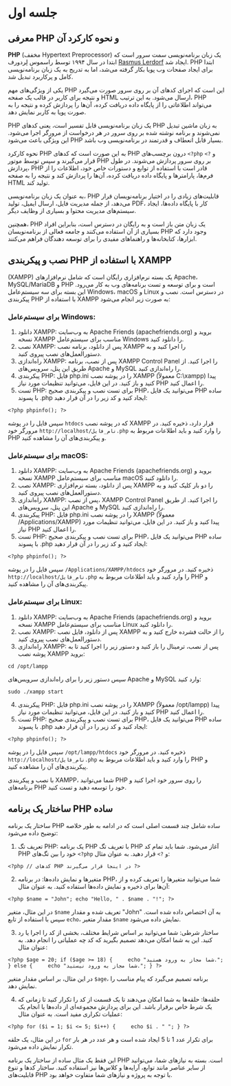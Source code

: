 # جلسه اول

## معرفی PHP و نحوه کارکرد آن


**PHP** (مخفف Hypertext Preprocessor) یک زبان برنامه‌نویسی سمت سرور است که ابتدا در سال ۱۹۹۴ توسط راسموس لِردورف [Rasmus Lerdorf](https://de.wikipedia.org/wiki/Rasmus_Lerdorf) ایجاد شد. PHP ابتدا برای ایجاد صفحات وب پویا بکار گرفته می‌شد، اما به تدریج به یک زبان برنامه‌نویسی کامل و پرکاربرد تبدیل شد.

یکی از ویژگی‌های مهم PHP این است که اجرای کدهای آن بر روی سرور صورت می‌گیرد و نتیجه برای کاربر در قالب یک صفحه HTML ارسال می‌شود. به این ترتیب، PHP می‌تواند اطلاعاتی را از پایگاه داده دریافت کرده، آن‌ها را پردازش کرده و نتیجه را به صورت پویا به کاربر نمایش دهد.

PHP یک زبان برنامه‌نویسی قابل تفسیر است، یعنی کدهای PHP به زبان ماشین تبدیل نمی‌شوند و برنامه نوشته شده بر روی سرور در هر درخواست از مرورگر اجرا می‌شود. این ویژگی باعث می‌شود PHP بسیار قابل انعطاف و قدرتمند در برنامه‌نویسی وب باشد.

نحوه کارکرد PHP به این صورت است که کدهای PHP درون برچسب‌های `<?php` و `?>` قرار می‌گیرند و سپس توسط موتور PHP بر روی سرور پردازش می‌شوند. در طول پردازش، PHP قادر است با استفاده از توابع و دستورات خاص خود، اطلاعات را از فرم‌ها، پارامترها و پایگاه داده دریافت کرده، آن‌ها را پردازش کند و نتیجه را به صفحه HTML تولید کند.

به عنوان یک زبان برنامه‌نویسی، PHP قابلیت‌های زیادی را در اختیار برنامه‌نویسان قرار می‌دهد، از جمله مدیریت فایل، ارسال ایمیل، تولید PDF، کار با پایگاه داده‌ها، ایجاد سیستم‌های مدیریت محتوا و بسیاری از وظایف دیگر.

همچنین، PHP یک زبان متن باز است و به رایگان در دسترس است، بنابراین افراد بسیاری از آن استفاده می‌کنند و جامعه فعالی از برنامه‌نویسان PHP وجود دارد که ابزارها، کتابخانه‌ها و راهنماهای مفیدی را برای توسعه دهندگان فراهم می‌کنند.



## نصب و پیکربندی PHP با استفاده از XAMPP

 (XAMPP) یک بسته نرم‌افزاری رایگان است که شامل نرم‌افزارهای Apache، MySQL/MariaDB و PHP است و برای توسعه و تست برنامه‌های وب به کار می‌رود. این بسته برای سه سیستم‌عامل Windows، macOS و Linux در دسترس است. نصب و پیکربندی PHP با استفاده از XAMPP به صورت زیر انجام می‌شود:
 
### برای سیستم‌عامل Windows:

1. دانلود XAMPP: به وب‌سایت Apache Friends (apachefriends.org) بروید و نسخه XAMPP مناسب برای سیستم‌عامل Windows را دانلود کنید.
2. نصب XAMPP: پس از دانلود، برنامه نصب XAMPP را اجرا کنید و به دستورالعمل‌های نصب پیروی کنید.
3. راه‌اندازی XAMPP: پس از نصب، برنامه XAMPP Control Panel را اجرا کنید. از طریق این پنل، سرویس‌های Apache و MySQL را راه‌اندازی کنید.
4. پیکربندی PHP: فایل php.ini را در پوشه نصب XAMPP (معمولاً C:\xampp) پیدا کنید و باز کنید. در این فایل، می‌توانید تنظیمات مورد نیاز PHP را اعمال کنید.
5. تست PHP: برای تست نصب و پیکربندی صحیح PHP، می‌توانید یک فایل PHP ساده با پسوند .php ایجاد کنید و کد زیر را در آن قرار دهید:

`<?php phpinfo(); ?>`

سپس فایل را در پوشه `htdocs` که در پوشه نصب XAMPP قرار دارد، ذخیره کنید. در مرورگر خود `http://localhost/نام_فایل.php` را وارد کنید و باید اطلاعات مربوط به PHP و پیکربندی‌های آن را مشاهده کنید.

### برای سیستم‌عامل macOS:

1. دانلود XAMPP: به وب‌سایت Apache Friends (apachefriends.org) بروید و نسخه XAMPP مناسب برای سیستم‌عامل macOS را دانلود کنید.
2. نصب XAMPP: پس از دانلود، بسته نرم‌افزاری XAMPP را دو بار کلیک کنید و به دستورالعمل‌های نصب پیروی کنید.
3. راه‌اندازی XAMPP: پس از نصب، XAMPP Control Panel را اجرا کنید. از طریق این پنل، سرویس‌های Apache و MySQL را راه‌اندازی کنید.
4. پیکربندی PHP: فایل php.ini را در پوشه نصب XAMPP (معمولاً /Applications/XAMPP) پیدا کنید و باز کنید. در این فایل، می‌توانید تنظیمات مورد نیاز PHP را اعمال کنید.
5. تست PHP: برای تست نصب و پیکربندی صحیح PHP، می‌توانید یک فایل PHP ساده با پسوند .php ایجاد کنید و کد زیر را در آن قرار دهید:

`<?php phpinfo(); ?>`

سپس فایل را در پوشه `/Applications/XAMPP/htdocs` ذخیره کنید. در مرورگر خود `http://localhost/نام_فایل.php` را وارد کنید و باید اطلاعات مربوط به PHP و پیکربندی‌های آن را مشاهده کنید.

### برای سیستم‌عامل Linux:

1. دانلود XAMPP: به وب‌سایت Apache Friends (apachefriends.org) بروید و نسخه XAMPP مناسب برای سیستم‌عامل Linux را دانلود کنید.
2. نصب XAMPP: پس از دانلود، فایل نصب XAMPP را از حالت فشرده خارج کنید و به دستورالعمل‌های نصب پیروی کنید.
3. راه‌اندازی XAMPP: پس از نصب، ترمینال را باز کنید و دستور زیر را اجرا کنید تا به پوشه نصب XAMPP بروید:

`cd /opt/lampp`

سپس دستور زیر را برای راه‌اندازی سرویس‌های Apache و MySQL وارد کنید:

`sudo ./xampp start`

4. پیکربندی PHP: فایل php.ini را در پوشه نصب XAMPP (معمولاً /opt/lampp) پیدا کنید و باز کنید. در این فایل، می‌توانید تنظیمات مورد نیاز PHP را اعمال کنید.
5. تست PHP: برای تست نصب و پیکربندی صحیح PHP، می‌توانید یک فایل PHP ساده با پسوند .php ایجاد کنید و کد زیر را در آن قرار دهید:

`<?php phpinfo(); ?>`

سپس فایل را در پوشه `/opt/lampp/htdocs` ذخیره کنید. در مرورگر خود `http://localhost/نام_فایل.php` را وارد کنید و باید اطلاعات مربوط به PHP و پیکربندی‌های آن را مشاهده کنید.

با نصب و پیکربندی XAMPP، شما می‌توانید PHP را روی سرور خود اجرا کنید و برنامه‌های PHP خود را توسعه دهید و تست کنید.



## ساختار یک برنامه PHP ساده

ساختار یک برنامه PHP ساده شامل چند قسمت اصلی است که در ادامه به طور خلاصه توضیح داده می‌شود:

1. تعریف تگ PHP: یک برنامه PHP با تعریف تگ PHP آغاز می‌شود. شما باید تمام کد PHP خود را بین تگ‌های `<?php` و `?>` قرار دهید. به عنوان مثال:

`<?php // کدهای PHP در اینجا قرار می‌گیرند ?>`

2. متغیرها و نمایش داده‌ها: در برنامه PHP، شما می‌توانید متغیرها را تعریف کرده و از آن‌ها برای ذخیره و نمایش داده‌ها استفاده کنید. به عنوان مثال:

`<?php $name = "John"; echo "Hello, " . $name . "!"; ?>`

در این مثال، متغیر `$name` تعریف شده و مقدار "John" به آن اختصاص داده شده است. سپس با استفاده از تابع `echo`، مقدار متغیر `$name` نمایش داده می‌شود.

3. ساختار شرطی: شما می‌توانید بر اساس شرایط مختلف، بخشی از کد را اجرا یا رد کنید. این به شما امکان می‌دهد تصمیم بگیرید که کد چه عملیاتی را انجام دهد. به عنوان مثال:

`<?php $age = 20; if ($age >= 18) {     echo "شما مجاز به ورود هستید."; } else {     echo "شما مجاز به ورود نیستید."; } ?>`

در این مثال، بر اساس مقدار متغیر `$age`، برنامه تصمیم می‌گیرد که پیام مناسب را نمایش دهد.

4. حلقه‌ها: حلقه‌ها به شما امکان می‌دهند تا یک قسمت از کد را تکرار کنید تا زمانی که یک شرط خاص برقرار باشد. این برای پردازش مجموعه‌ای از داده‌ها یا انجام یک عملیات تکراری مفید است. به عنوان مثال:

`<?php for ($i = 1; $i <= 5; $i++) {     echo $i . " "; } ?>`

در این مثال، یک حلقه `for` برای تکرار عدد 1 تا 5 ایجاد شده است و هر عدد در هر بار تکرار نمایش داده می‌شود.

این فقط یک مثال ساده از ساختار یک برنامه PHP است. بسته به نیازهای شما، می‌توانید از سایر عناصر مانند توابع، آرایه‌ها و کلاس‌ها نیز استفاده کنید. ساختار کدها و تنوع قابلیت‌های PHP با توجه به پروژه و نیازهای شما متفاوت خواهد بود.